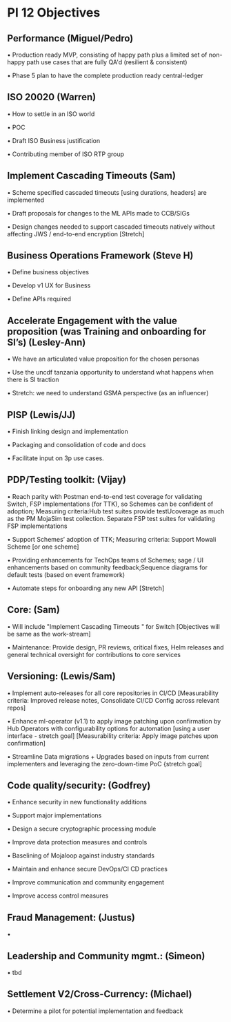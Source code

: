 
# PI 12 Objectives

## Performance (Miguel/Pedro)
•	Production ready MVP, consisting of happy path plus a limited set of non-happy path use cases that are fully QA'd (resilient & consistent)

•	Phase 5 plan to have the complete production ready central-ledger

##	ISO 20020  (Warren)
•	How to settle in an ISO world

•	POC

•	Draft ISO Business justification

•	Contributing member of ISO RTP group

##	Implement Cascading Timeouts (Sam)
•	Scheme specified cascaded timeouts [using durations, headers] are  implemented

•	Draft proposals for changes to the ML APIs made to CCB/SIGs

•	Design changes needed to support cascaded timeouts natively without affecting JWS / end-to-end encryption [Stretch]

##	Business Operations Framework (Steve H)
•	Define business objectives

•	Develop v1 UX for Business

•	Define APIs required

##	Accelerate Engagement with the value proposition  (was Training and onboarding for SI’s) (Lesley-Ann)
•	We have an articulated value proposition for the chosen personas

•	Use the uncdf tanzania opportunity to understand what happens when there is SI traction

•	Stretch:  we need to understand GSMA perspective (as an influencer)

##	PISP (Lewis/JJ)
•	Finish linking design and implementation

•	Packaging and consolidation of code and docs

•	Facilitate input on 3p use cases.
 
##	PDP/Testing toolkit: (Vijay)
•	Reach parity with Postman end-to-end test coverage for validating Switch, FSP implementations (for TTK), so Schemes can be confident of adoption; Measuring criteria:Hub test suites provide testUcoverage as much as the PM MojaSim test collection. Separate FSP test suites for validating FSP implementations

•	Support Schemes’ adoption of TTK; Measuring criteria: Support Mowali Scheme [or one scheme]

•	Providing enhancements for TechOps teams of Schemes; sage / UI enhancements based on community feedback;Sequence diagrams for default tests (based on event framework)

•	Automate steps for onboarding any new API [Stretch]

## Core: (Sam)
•	Will include "Implement Cascading Timeouts " for Switch [Objectives will be same as the work-stream]

•	Maintenance: Provide design, PR reviews, critical fixes, Helm releases and general technical oversight for contributions to core services

##	Versioning: (Lewis/Sam) 
•	Implement auto-releases for all core repositories in CI/CD [Measurability criteria: Improved release notes, Consolidate CI/CD Config across relevant repos]

•	Enhance ml-operator (v1.1) to apply image patching upon confirmation by Hub Operators with configurability options for automation [using a user interface - stretch goal] [Measurability criteria: Apply image patches upon confirmation]

•	Streamline Data migrations + Upgrades based on inputs from current implementers and leveraging the zero-down-time PoC {stretch goal]

##	Code quality/security: (Godfrey)
•	Enhance security in new functionality additions

•	Support major implementations

•	Design a secure cryptographic processing module

•	Improve data protection measures and controls

•	Baselining of Mojaloop against industry standards

•	Maintain and enhance secure DevOps/CI CD practices

•	Improve communication and community engagement

•	Improve access control measures

##	Fraud Management: (Justus)
•	
##	Leadership and Community mgmt.: (Simeon)
•	tbd

##	Settlement V2/Cross-Currency: (Michael)
•	Determine a pilot for potential implementation and feedback

 
